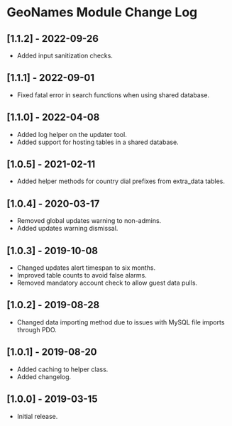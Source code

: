 
# GeoNames Module Change Log

## [1.1.2] - 2022-09-26

- Added input sanitization checks.

## [1.1.1] - 2022-09-01

- Fixed fatal error in search functions when using shared database.

## [1.1.0] - 2022-04-08

- Added log helper on the updater tool.
- Added support for hosting tables in a shared database.

## [1.0.5] - 2021-02-11

- Added helper methods for country dial prefixes from extra_data tables.

## [1.0.4] - 2020-03-17

- Removed global updates warning to non-admins.
- Added updates warning dismissal.

## [1.0.3] - 2019-10-08

- Changed updates alert timespan to six months.
- Improved table counts to avoid false alarms.
- Removed mandatory account check to allow guest data pulls.

## [1.0.2] - 2019-08-28

- Changed data importing method due to issues with MySQL file imports through PDO.

## [1.0.1] - 2019-08-20

- Added caching to helper class.
- Added changelog.

## [1.0.0] - 2019-03-15

- Initial release.

